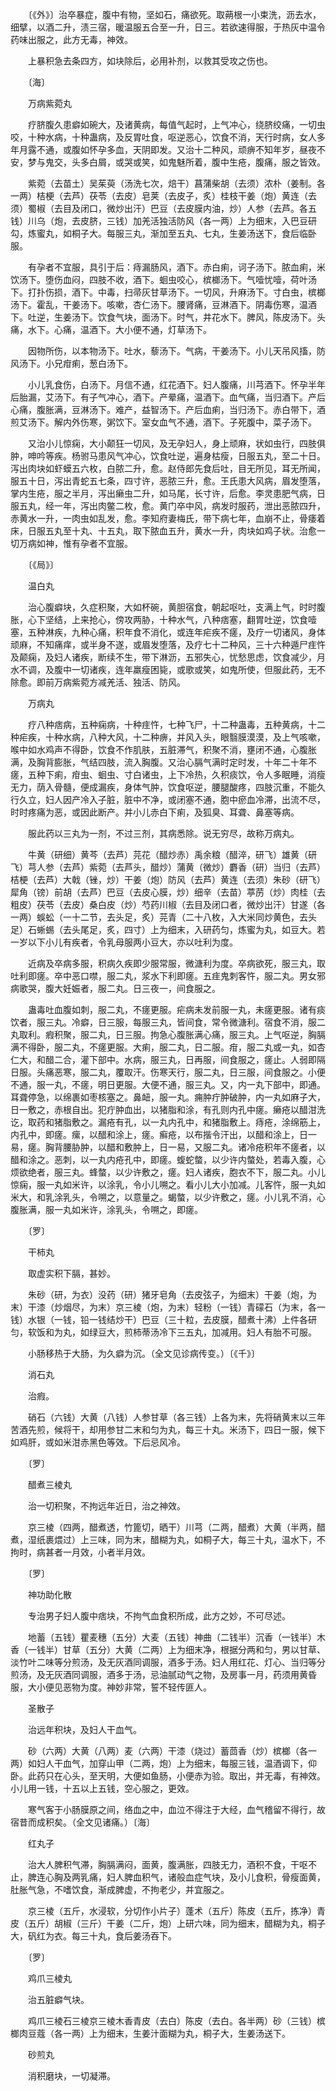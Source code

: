<!-- { "loadSidebar": true } -->
　　〔《外》〕治卒暴症，腹中有物，坚如石，痛欲死。取蒴根一小束洗，沥去水，细擘，以酒二升，渍三宿，暖温服五合至一升，日三。若欲速得服，于热灰中温令药味出服之，此方无毒，神效。

　　上暴积急去条四方，如块除后，必用补剂，以救其受攻之伤也。

　　〔海〕

　　万病紫菀丸

　　疗脐腹久患癖如碗大，及诸黄病，每值气起时，上气冲心，绕脐绞痛，一切虫咬，十种水病，十种蛊病，及反胃吐食，呕逆恶心，饮食不消，天行时病，女人多年月露不通，或腹如怀孕多血，天阴即发。又治十二种风，顽痹不知年岁，昼夜不安，梦与鬼交，头多白屑，或哭或笑，如鬼魅所着，腹中生疮，腹痛，服之皆效。

　　紫菀（去苗土）吴茱萸（汤洗七次，焙干）菖蒲柴胡（去须）浓朴（姜制。各一两）桔梗（去芦）茯苓（去皮）皂荚（去皮子，炙）桂枝干姜（炮）黄连（去须）蜀椒（去目及闭口，微炒出汗）巴豆（去皮膜内油，炒）人参（去芦。各五钱）川乌（炮，去皮脐，三钱）加羌活独活防风（各一两）上为细末，入巴豆研勾，炼蜜丸，如桐子大。每服三丸，渐加至五丸、七丸，生姜汤送下，食后临卧服。

　　有孕者不宜服，具引于后：痔漏肠风，酒下。赤白痢，诃子汤下。脓血痢，米饮汤下。堕伤血闷，四肢不收，酒下。蛔虫咬心，槟榔汤下。气噎忧噎，荷叶汤下。打扑伤损，酒下。中毒，扫帚灰甘草汤下。一切风，升麻汤下。寸白虫，槟榔汤下。霍乱，干姜汤下。咳嗽，杏仁汤下。腰肾痛，豆淋酒下。阴毒伤寒，温酒下。吐逆，生姜汤下。饮食气块，面汤下。时气，井花水下。脾风，陈皮汤下。头痛，水下。心痛，温酒下。大小便不通，灯草汤下。

　　因物所伤，以本物汤下。吐水，藜汤下。气病，干姜汤下。小儿天吊风搐，防风汤下。小兄疳痢，葱白汤下。

　　小儿乳食伤，白汤下。月信不通，红花酒下。妇人腹痛，川芎酒下。怀孕半年后胎漏，艾汤下。有子气冲心，酒下。产晕痛，温酒下。血气痛，当归酒下。产后心痛，腹胀满，豆淋汤下。难产，益智汤下。产后血痢，当归汤下。赤白带下，酒煎艾汤下。解内外伤寒，粥饮下。室女血气不通，酒下。子死腹中，菜子汤下。

　　又治小儿惊痫，大小颠狂一切风，及无孕妇人，身上顽麻，状如虫行，四肢俱肿，呻吟等疾。杨驸马患风气冲心，饮食吐逆，遍身枯瘦，日服五丸，至二十日。泻出肉块如虾蟆五六枚，白脓二升，愈。赵侍郎先食后吐，目无所见，耳无所闻，服五十日，泻出青蛇五七条，四寸许，恶脓三升，愈。王氏患大风病，眉发堕落，掌内生疮，服之半月，泻出癞虫二升，如马尾，长寸许，后愈。李灵患肥气病，日服五丸，经一年，泻出肉鳖二枚，愈。黄门卒中风，病发时服药，泄出恶脓四升，赤黄水一升，一肉虫如乱发，愈。李知府妻梅氏，带下病七年，血崩不止，骨痿着床，日服五丸至十丸、十五丸，取下脓血五升，黄水一升，肉块如鸡子状。治愈一切万病如神，惟有孕者不宜服。

　　〔《局》〕

　　温白丸

　　治心腹癖块，久症积聚，大如杯碗，黄胆宿食，朝起呕吐，支满上气，时时腹胀，心下坚结，上来抢心，傍攻两胁，十种水气，八种痞塞，翻胃吐逆，饮食噎塞，五种淋疾，九种心痛，积年食不消化，或连年疟疾不瘥，及疗一切诸风，身体顽麻，不知痛痒，或半身不遂，或眉发堕落，及疗七十二种风，三十六种遁尸疰忤及颠痫，及妇人诸疾，断续不生，带下淋沥，五邪失心，忧愁思虑，饮食减少，月水不调，及腹中一切诸疾，连年羸瘦困毙，或歌或笑，如鬼所使，但服此药，无不除愈。即前万病紫菀方减羌活、独活、防风。

　　万病丸

　　疗八种痞病，五种痫病，十种疰忤，七种飞尸，十二种蛊毒，五种黄病，十二种疟疾，十种水病，八种大风，十二种痹，并风入头，眼翳膜漠漠，及上气咳嗽，喉中如水鸡声不得卧，饮食不作肌肤，五脏滞气，积聚不消，壅闭不通，心腹胀满，及胸背膨胀，气结四肢，流入胸腹。又治心膈气满时定时发，十年二十年不瘥，五种下痢，疳虫、蛔虫、寸白诸虫，上下冷热，久积痰饮，令人多眠睡，消瘦无力，荫入骨髓，便成漏疾，身体气肿，饮食呕逆，腰腿酸疼，四肢沉重，不能久行久立，妇人因产冷入子脏，脏中不净，或闭塞不通，胞中瘀血冷滞，出流不尽，时时疼痛为恶，或因此断产。并小儿赤白下痢，及狐臭、耳聋、鼻塞等病。

　　服此药以三丸为一剂，不过三剂，其病悉除。说无穷尽，故称万病丸。

　　牛黄（研细）黄芩（去芦）芫花（醋炒赤）禹余粮（醋淬，研飞）雄黄（研飞）芎人参（去芦）紫菀（去芦头，醋炒）蒲黄（微炒）麝香（研）当归（去芦）桔梗（去芦）大戟（锉，炒）干姜（炮）防风（去芦）黄连（去须）朱砂（研飞）犀角（镑）前胡（去芦）巴豆（去皮心膜，炒）细辛（去苗）葶苈（炒）肉桂（去粗皮）茯苓（去皮）桑白皮（炒）芍药川椒（去目及闭口者，微炒出汗）甘遂（各一两）蜈蚣（一十二节，去头足，炙）芫青（二十八枚，入大米同炒黄色，去头足）石蜥蜴（去头尾足，炙，四寸）上为细末，入研药匀，炼蜜为丸，如豆大。若一岁以下小儿有疾者，令乳母服两小豆大，亦以吐利为度。

　　近病及卒病多服，积病久疾即少服常服，微溏利为度。卒病欲死，服三丸，取吐利即瘥。卒中恶口噤，服二丸，浆水下利即瘥。五疰鬼刺客忤，服二丸。男女邪病歌哭，腹大妊娠者，服二丸。日三夜一，间食服之。

　　蛊毒吐血腹如刺，服二丸，不瘥更服。疟病未发前服一丸，未瘥更服。诸有痰饮者，服三丸。冷癖，日三服，每服三丸，皆间食，常令微溏利。宿食不消，服二丸取利。瘕积聚，服二丸，日三服。拘急心腹胀满心痛，服三丸。上气呕逆，胸膈满不得卧，服二丸，不瘥更服。大痢，服二丸，日二服。疳，服二丸或一丸，如杏仁大，和醋二合，灌下部中。水病，服三丸，日再服，间食服之，瘥止。人弱即隔日服。头痛恶寒，服二丸，覆取汗。伤寒天行，服二丸，日三服，间食服之。小便不通，服一丸，不瘥，明日更服。大便不通，服三丸。又，内一丸下部中，即通。耳聋停急，以绵裹如枣核塞之。鼻衄，服一丸。痈肿疔肿破肿，内一丸如麻子大，日一敷之，赤根自出。犯疔肿血出，以猪脂和涂，有孔则内孔中瘥。癞疮以醋泔洗讫，取药和猪脂敷之。漏疮有孔，以一丸内孔中，和猪脂敷上。痔疮，涂绵筋上，内孔中，即瘥。瘰，以醋和涂上，瘥。癣疮，以布揩令汗出，以醋和涂上，日一易，瘥。胸背腰胁肿，以醋和敷肿上，日一易，又服二丸。诸冷疮积年不瘥者，以醋和涂之。恶刺，以一丸内疮孔中，即瘥。蝮蛇螫，以少许内螫处，若毒入腹，心烦欲绝者，服三丸。蜂螫，以少许敷之，瘥。妇人诸疾，胞衣不下，服二丸。小儿惊痫，服一丸如米许，以涂乳，令小儿嗍之。看小儿大小加减。儿客忤，服一丸如米大，和乳涂乳头，令嗍之，以意量之。蝎螫，以少许敷之，瘥。小儿乳不消，心腹胀满，服一丸如米许，涂乳头，令嗍之，即瘥。

　　〔罗〕

　　干柿丸

　　取虚实积下膈，甚妙。

　　朱砂（研，为衣）没药（研）猪牙皂角（去皮弦子，为细末）干姜（炮，为末）干漆（炒烟尽，为末）京三棱（炮，为末）轻粉（一钱）青礞石（为末，各一钱）水银（一钱，铅一钱结炒干）巴豆（三十粒，去皮膜，醋煮十沸）上件各研匀，软饭和为丸，如绿豆大，煎柿蒂汤冷下三五丸，加减用。妇人有胎不可服。

　　小肠移热于大肠，为久癖为沉。（全文见诊病传变。）〔《千》〕

　　消石丸

　　治瘕。

　　硝石（六钱）大黄（八钱）人参甘草（各三钱）上各为末，先将硝黄末以三年苦酒先煎，候将干，却用参甘二末和匀为丸，每三十丸。米汤下，四日一服，候下如鸡肝，或如米泔赤黑色等效。下后忌风冷。

　　〔罗〕

　　醋煮三棱丸

　　治一切积聚，不拘远年近日，治之神效。

　　京三棱（四两，醋煮透，竹篦切，晒干）川芎（二两，醋煮）大黄（半两，醋煮，湿纸裹煨过）上三味，同为末，醋糊为丸，如桐子大，每三十丸，温水下，不拘时，病甚者一月效，小者半月效。

　　〔罗〕

　　神功助化散

　　专治男子妇人腹中痞块，不拘气血食积所成，此方之妙，不可尽述。

　　地蓄（五钱）瞿麦穗（五分）大麦（五钱）神曲（二钱半）沉香（一钱半）木香（一钱半）甘草（五分）大黄（二两）上为细末净，根据分两和匀，男以甘草、淡竹叶二味等分煎汤，及无灰酒同调服，酒多于汤。妇人用红花、灯心、当归等分煎汤，及无灰酒同调服，酒多于汤，忌油腻动气之物，及房事一月，药须用黄昏服，大小便见恶物为度。神妙非常，誓不轻传匪人。

　　圣散子

　　治远年积块，及妇人干血气。

　　砂（六两）大黄（八两）麦（六两）干漆（烧过）蓄茴香（炒）槟榔（各一两）如妇人干血气，加穿山甲（二两，炮）上为细末，每服三钱，温酒调下，仰卧。此药只在心头，至天明，大便如鱼肠，小便赤为验。取出，并无毒，有神效。小儿用一钱，十五以上五钱，空心服之，更效。

　　寒气客于小肠膜原之间，络血之中，血泣不得注于大经，血气稽留不得行，故宿昔而成积矣。（全文见诸痛。）〔海〕

　　红丸子

　　治大人脾积气滞，胸膈满闷，面黄，腹满胀，四肢无力，酒积不食，干呕不止，脾连心胸及两乳痛，妇人脾血积气，诸般血症气块，及小儿食积，骨瘦面黄，肚胀气急，不嗜饮食，渐成脾虚，不拘老少，并宜服之。

　　京三棱（五斤，水浸软，分切作小片子）蓬术（五斤）陈皮（五斤，拣净）青皮（五斤）胡椒（三斤）干姜（二斤，炮）上研六味，同为细末，醋糊为丸，桐子大，矾红为衣。每三十丸，食后姜汤吞下。

　　〔罗〕

　　鸡爪三棱丸

　　治五脏癖气块。

　　鸡爪三棱石三棱京三棱木香青皮（去白）陈皮（去白。各半两）砂（三钱）槟榔肉豆蔻（各一两）上为细末，生姜汁面糊为丸，桐子大，生姜汤送下。

　　砂煎丸

　　消积磨块，一切凝滞。

